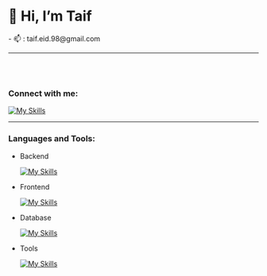 <h1> 👋 Hi, I’m Taif </h1>
- 📫 : taif.eid.98@gmail.com
<hr>

<br>

<br>

  <h3>Connect with me:</h3>

[![My Skills](https://skillicons.dev/icons?i=linkedin&theme=light)](https://skillicons.dev)

  <hr>

<h3>Languages and Tools:</h3>

<ul>
  <li>Backend</li>
  
[![My Skills](https://skillicons.dev/icons?i=cs,dotnet,kafka,php,nginx,laravel,nodejs,js,babel,ts,java&theme=light)](https://skillicons.dev)

  <li>Frontend</li>

[![My Skills](https://skillicons.dev/icons?i=html,css,vue,react,angular,vite,tailwind,sass,bootstrap&theme=light)](https://skillicons.dev)

  <li>Database</li>

  [![My Skills](https://skillicons.dev/icons?i=mysql,postgres&theme=light)](https://skillicons.dev)

  <li>Tools</li>
  
  [![My Skills](https://skillicons.dev/icons?i=git,gitlab,github,figma,atom,md,visualstudio,vscode&theme=light)](https://skillicons.dev)

</ul>


<!---
taifeid/taifeid is a ✨ special ✨ repository because its `README.md` (this file) appears on your GitHub profile.
You can click the Preview link to take a look at your changes.
--->
